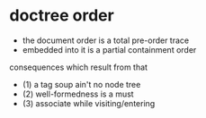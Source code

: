 
# doctree order
- the document order is a total pre-order trace
- embedded into it is a partial containment order

consequences which result from that
- (1) a tag soup ain't no node tree
- (2) well-formedness is a must
- (3) associate while visiting/entering
